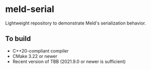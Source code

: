# meld-serial
Lightweight repository to demonstrate Meld's serialization behavior.

## To build

- C++20-compliant compiler
- CMake 3.22 or newer
- Recent version of TBB (2021.9.0 or newer is sufficient)
